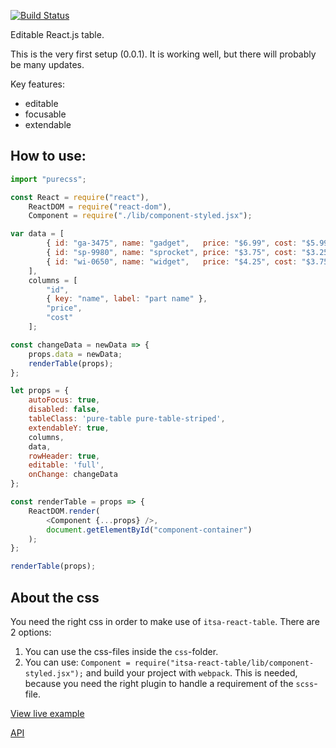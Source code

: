 [![Build Status](https://travis-ci.org/ItsAsbreuk/itsa-react-table.svg?branch=master)](https://travis-ci.org/ItsAsbreuk/itsa-react-table)

Editable React.js table.

This is the very first setup (0.0.1). It is working well, but there will probably be many updates.

Key features:
* editable
* focusable
* extendable


## How to use:

```js
import "purecss";

const React = require("react"),
    ReactDOM = require("react-dom"),
    Component = require("./lib/component-styled.jsx");

var data = [
        { id: "ga-3475", name: "gadget",   price: "$6.99", cost: "$5.99" },
        { id: "sp-9980", name: "sprocket", price: "$3.75", cost: "$3.25" },
        { id: "wi-0650", name: "widget",   price: "$4.25", cost: "$3.75" }
    ],
    columns = [
        "id",
        { key: "name", label: "part name" },
        "price",
        "cost"
    ];

const changeData = newData => {
    props.data = newData;
    renderTable(props);
};

let props = {
    autoFocus: true,
    disabled: false,
    tableClass: 'pure-table pure-table-striped',
    extendableY: true,
    columns,
    data,
    rowHeader: true,
    editable: 'full',
    onChange: changeData
};

const renderTable = props => {
    ReactDOM.render(
        <Component {...props} />,
        document.getElementById("component-container")
    );
};

renderTable(props);
```

## About the css

You need the right css in order to make use of `itsa-react-table`. There are 2 options:

1. You can use the css-files inside the `css`-folder.
2. You can use: `Component = require("itsa-react-table/lib/component-styled.jsx");` and build your project with `webpack`. This is needed, because you need the right plugin to handle a requirement of the `scss`-file.


[View live example](http://projects.itsasbreuk.nl/react-components/itsa-table/component.html)

[API](http://projects.itsasbreuk.nl/react-components/itsa-react-table/api/)